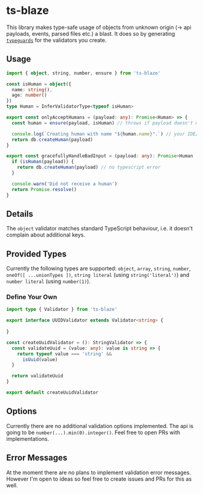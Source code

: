 # ts-blaze

This library makes type-safe usage of objects from unknown origin (-> api payloads, events, parsed files etc.) a blast.
It does so by generating [`typeguards`](https://www.typescriptlang.org/docs/handbook/advanced-types.html#type-guards-and-differentiating-types) for the validators you create.

## Usage

```ts
import { object, string, number, ensure } from 'ts-blaze'

const isHuman = object({
  name: string(),
  age: number()
})
type Human = InferValidatorType<typeof isHuman>

export const onlyAcceptHumans = (payload: any): Promise<Human> => {
  const human = ensure(payload, isHuman) // throws if payload doesn't match schema

  console.log(`Creating human with name "${human.name}".`) // your IDE/Editor can auto complete this
  return db.createHuman(payload)
}

export const gracefullyHandleBadInput = (payload: any): Promise<Human | void> => {
  if (isHuman(payload)) {
    return db.createHuman(payload) // no typescript error
  }

  console.warn('Did not receive a human')
  return Promise.resolve()
}
```

## Details

The `object` validator matches standard TypeScript behaviour, i.e. it doesn't complain about additional keys.

## Provided Types

Currently the following types are supported: `object`, `array`, `string`, `number`, `oneOf([ ...unionTypes ])`, `string literal` (using `string('literal')`) and `number literal` (using `number(1)`).

### Define Your Own

```ts
import type { Validator } from 'ts-blaze'

export interface UUIDValidator extends Validator<string> {
  
}

const createUuidValidator = (): StringValidator => {
  const validateUuid = (value: any): value is string => {
    return typeof value === 'string' &&
      isUuid(value)
  }

  return validateUuid
}

export default createUuidValidator
```

## Options

Currently there are no additional validation options implemented. The api is going to be `number(...).min(0).integer()`. Feel free to open PRs with implementations.

## Error Messages

At the moment there are no plans to implement validation error messages. However I'm open to ideas so feel free to create issues and PRs for this as well.
